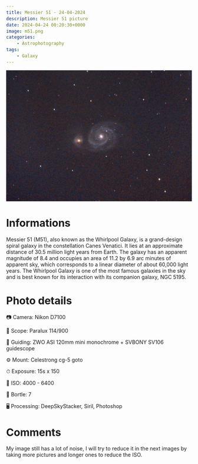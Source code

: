 ```yaml
---
title: Messier 51 - 24-04-2024
description: Messier 51 picture
date: 2024-04-24 00:20:30+0000
image: m51.png
categories:
    - Astrophotography
tags:
    - Galaxy
---
```


![Messier 51](m51.png)

# Informations

Messier 51 (M51), also known as the Whirlpool Galaxy, is a grand-design spiral galaxy in the constellation Canes Venatici. It lies at an approximate distance of 30.5 million light years from Earth. The galaxy has an apparent magnitude of 8.4 and occupies an area of 11.2 by 6.9 arc minutes of apparent sky, which corresponds to a linear diameter of about 60,000 light years. The Whirlpool Galaxy is one of the most famous galaxies in the sky and is best known for its interaction with its companion galaxy, NGC 5195.


# Photo details

📷 Camera: Nikon D7100

🔭 Scope: Paralux 114/900

🎯 Guiding: ZWO ASI 120mm mini monochrome + SVBONY SV106 guidescope

⚙️ Mount: Celestrong cg-5 goto

⏱ Exposure: 15s x 150

🌌 ISO: 4000 - 6400

🌇 Bortle: 7

🖥 Processing: DeepSkyStacker, Siril, Photoshop

# Comments

My image still has a lot of noise, I will try to reduce it in the next images by taking more pictures and longer ones to reduce the ISO.
